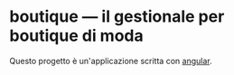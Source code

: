 # boutique — il gestionale per boutique di moda

Questo progetto è un'applicazione scritta con [angular](http://angularjs.org/).
